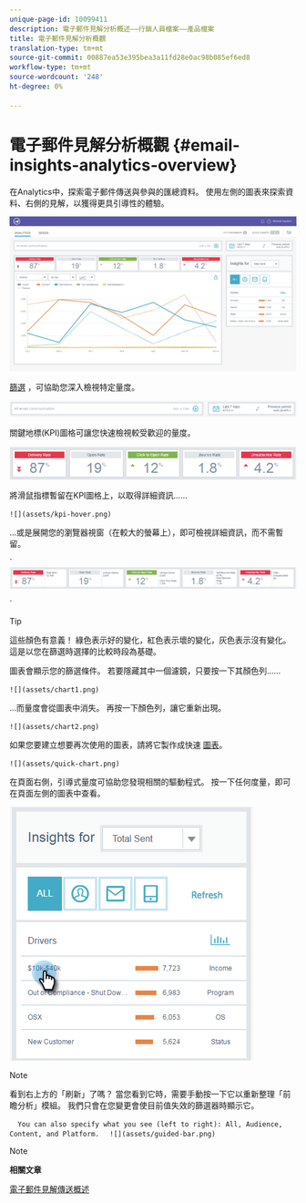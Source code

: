 ```yaml
---
unique-page-id: 10099411
description: 電子郵件見解分析概述——行銷人員檔案——產品檔案
title: 電子郵件見解分析概觀
translation-type: tm+mt
source-git-commit: 00887ea53e395bea3a11fd28e0ac98b085ef6ed8
workflow-type: tm+mt
source-wordcount: '248'
ht-degree: 0%

---
```



# 電子郵件見解分析概觀 {#email-insights-analytics-overview}

在Analytics中，探索電子郵件傳送與參與的匯總資料。 使用左側的圖表來探索資料、右側的見解，以獲得更具引導性的體驗。

![](assets/emailanalytics-1.jpg)

[篩選](filtering-in-email-insights.md) ，可協助您深入檢視特定量度。

![](assets/filter-field.png)

關鍵地標(KPI)圖格可讓您快速檢視較受歡迎的量度。

![](assets/kpi.png)

將滑鼠指標暫留在KPI圖格上，以取得詳細資訊……

` ![](assets/kpi-hover.png)  
`

...或是展開您的瀏覽器視窗（在較大的螢幕上），即可檢視詳細資訊，而不需暫留。

` ![](assets/kpi-wide.png)

`

>[!TIP]
>
>這些顏色有意義！ 綠色表示好的變化，紅色表示壞的變化，灰色表示沒有變化。 這是以您在篩選時選擇的比較時段為基礎。

圖表會顯示您的篩選條件。 若要隱藏其中一個濾鏡，只要按一下其顏色列……

` ![](assets/chart1.png)  
`

...而量度會從圖表中消失。 再按一下顏色列，讓它重新出現。

` ![](assets/chart2.png)  
`

如果您要建立想要再次使用的圖表，請將它製作成快速 [圖表](email-insights-quick-charts.md)。

` ![](assets/quick-chart.png)  
`

在頁面右側，引導式量度可協助您發現相關的驅動程式。 按一下任何度量，即可在頁面左側的圖表中查看。

![](assets/guided-metrics-ps.png)

>[!NOTE]
>
>看到右上方的「刷新」了嗎？ 當您看到它時，需要手動按一下它以重新整理「前瞻分析」模組。 我們只會在您變更會使目前值失效的篩選器時顯示它。

`  
You can also specify what you see (left to right): All, Audience, Content, and Platform.  
`  ` ![](assets/guided-bar.png)  
`

>[!NOTE]
>
>**相關文章**
>
>[電子郵件見解傳送概述](email-insights-sends-overview.md)

